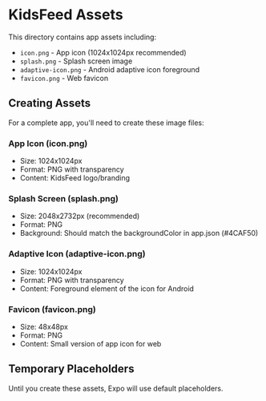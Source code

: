 # KidsFeed Assets

This directory contains app assets including:

- `icon.png` - App icon (1024x1024px recommended)
- `splash.png` - Splash screen image 
- `adaptive-icon.png` - Android adaptive icon foreground
- `favicon.png` - Web favicon

## Creating Assets

For a complete app, you'll need to create these image files:

### App Icon (icon.png)
- Size: 1024x1024px
- Format: PNG with transparency
- Content: KidsFeed logo/branding

### Splash Screen (splash.png) 
- Size: 2048x2732px (recommended)
- Format: PNG
- Background: Should match the backgroundColor in app.json (#4CAF50)

### Adaptive Icon (adaptive-icon.png)
- Size: 1024x1024px  
- Format: PNG with transparency
- Content: Foreground element of the icon for Android

### Favicon (favicon.png)
- Size: 48x48px
- Format: PNG
- Content: Small version of app icon for web

## Temporary Placeholders

Until you create these assets, Expo will use default placeholders.